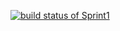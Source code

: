 [![build status of Sprint1](https://travis-ci.org/iamikenna/Gedcom.svg?branch=Sprint1)](https://travis-ci.org/iamikenna/Gedcom)
